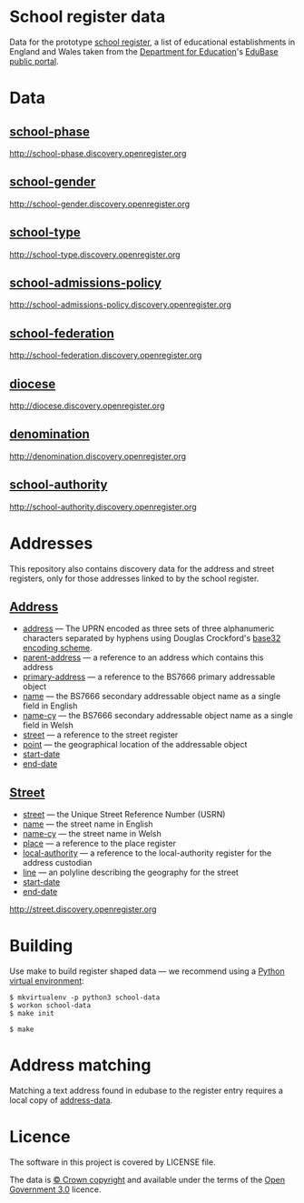 # School register data

Data for the prototype [school register](http://school.openregister.org), 
a list of educational establishments in England and Wales taken from the
[Department for Education](https://www.gov.uk/government/organisations/department-for-education)'s
[EduBase public portal](http://www.education.gov.uk/edubase/).

# Data

## [school-phase](data/school-phase/school-phases.tsv)

http://school-phase.discovery.openregister.org

## [school-gender](data/school-gender/school-genders.tsv)

http://school-gender.discovery.openregister.org

## [school-type](data/school-type/school-types.tsv)

http://school-type.discovery.openregister.org

## [school-admissions-policy](data/school-admissions-policy/school-admissions-policies.tsv)

http://school-admissions-policy.discovery.openregister.org

## [school-federation](data/school-federation/school-federations.tsv)

http://school-federation.discovery.openregister.org

## [diocese](data/diocese/dioceses.tsv)

http://diocese.discovery.openregister.org

## [denomination](data/denomination/denominations.tsv)

http://denomination.discovery.openregister.org

## [school-authority](data/school-authority/school-authority.tsv)

http://school-authority.discovery.openregister.org

# Addresses

This repository also contains discovery data for the address and street registers, only for those addresses linked to by the school register.

## [Address](data/address/addresses.tsv)

- [address](http://field.alpha.openregister.org/field/address) — The UPRN encoded as three sets of three alphanumeric characters separated by hyphens using Douglas Crockford's [base32 encoding scheme](http://www.crockford.com/wrmg/base32.html).
- [parent-address](http://field.alpha.openregister.org/field/parent-address) — a reference to an address which contains this address
- [primary-address](http://field.alpha.openregister.org/field/primary-address) — a reference to the BS7666 primary addressable object
- [name](http://field.alpha.openregister.org/field/name) — the BS7666 secondary addressable object name as a single field in English
- [name-cy](http://field.alpha.openregister.org/field/name-cy) — the BS7666 secondary addressable object name as a single field in Welsh
- [street](http://field.alpha.openregister.org/field/street) — a reference to the street register
- [point](http://field.alpha.openregister.org/field/point) — the geographical location of the addressable object
- [start-date](http://field.alpha.openregister.org/field/start-date)
- [end-date](http://field.alpha.openregister.org/field/end-date)

## [Street](data/street/streets.tsv)

- [street](http://field.alpha.openregister.org/field/street) — the Unique Street Reference Number (USRN)
- [name](http://field.alpha.openregister.org/field/name) — the street name in English
- [name-cy](http://field.alpha.openregister.org/field/name-cy) — the street name in Welsh
- [place](http://field.alpha.openregister.org/field/place) — a reference to the place register
- [local-authority](http://field.alpha.openregister.org/field/local-authority) — a reference to the local-authority register for the address custodian
- [line](http://field.alpha.openregister.org/field/line) — an polyline describing the geography for the street
- [start-date](http://field.alpha.openregister.org/field/start-date)
- [end-date](http://field.alpha.openregister.org/field/end-date)

http://street.discovery.openregister.org

# Building

Use make to build register shaped data
— we recommend using a [Python virtual environment](http://virtualenvwrapper.readthedocs.org/en/latest/):

    $ mkvirtualenv -p python3 school-data
    $ workon school-data
    $ make init

    $ make

# Address matching

Matching a text address found in edubase to the register entry requires a local copy
of [address-data](https://github.com/openregister/address-data).

# Licence

The software in this project is covered by LICENSE file.

The data is [© Crown copyright](http://www.nationalarchives.gov.uk/information-management/re-using-public-sector-information/copyright-and-re-use/crown-copyright/)
and available under the terms of the [Open Government 3.0](https://www.nationalarchives.gov.uk/doc/open-government-licence/version/3/) licence.
